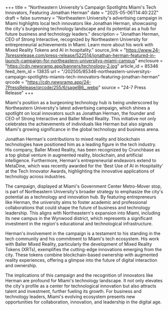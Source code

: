 +++
title = "Northeastern University's Campaign Spotlights Miami's Tech Innovators, Featuring Jonathan Herman"
date = "2025-05-06T14:40:22Z"
draft = false
summary = "Northeastern University's advertising campaign in Miami highlights local tech innovators like Jonathan Herman, showcasing the city's burgeoning technology landscape and its potential as a hub for future business and technology leaders."
description = "Jonathan Herman, CEO of Strong Interactive, recognized by Northeastern University for entrepreneurial achievements in Miami. Learn more about his work with Mixed Reality Tokens and AI in hospitality."
source_link = "https://www.24-7pressrelease.com/press-release/522514/jonathan-herman-featured-in-launch-campaign-for-northeastern-universitys-miami-campus"
enclosure = "https://cdn.newsramp.app/banners/technology-2.jpg"
article_id = 85346
feed_item_id = 13835
url = "/202505/85346-northeastern-universitys-campaign-spotlights-miamis-tech-innovators-featuring-jonathan-herman"
qrcode = "https://cdn.newsramp.app/24-7PressRelease/qrcode/255/6/sagelB6_.webp"
source = "24-7 Press Release"
+++

<p>Miami's position as a burgeoning technology hub is being underscored by Northeastern University's latest advertising campaign, which shines a spotlight on local innovators such as Jonathan Herman, the founder and CEO of Strong Interactive and Baller Mixed Reality. This initiative not only celebrates the achievements of individuals like Herman but also signals Miami's growing significance in the global technology and business arena.</p><p>Jonathan Herman's contributions to mixed reality and blockchain technologies have positioned him as a leading figure in the tech industry. His company, Baller Mixed Reality, has been recognized by Crunchbase as a top global venture in augmented reality, blockchain, and artificial intelligence. Furthermore, Herman's entrepreneurial endeavors extend to MetaDine, which was recently awarded for the 'Best Use of AI in Hospitality' at the Tech Innovator Awards, highlighting the innovative applications of technology across industries.</p><p>The campaign, displayed at Miami's Government Center Metro-Mover stop, is part of Northeastern University's broader strategy to emphasize the city's potential as a technology and innovation hub. By featuring entrepreneurs like Herman, the university aims to foster academic and professional collaborations that could shape the future of business and technology leadership. This aligns with Northeastern's expansion into Miami, including its new campus in the Wynwood district, which represents a significant investment in the region's educational and technological infrastructure.</p><p>Herman's involvement in the campaign is a testament to his standing in the tech community and his commitment to Miami's tech ecosystem. His work with Baller Mixed Reality, particularly the development of Mixed Reality Tokens (XRTs), exemplifies the cutting-edge innovations emerging from the city. These tokens combine blockchain-based ownership with augmented reality experiences, offering a glimpse into the future of digital interaction and ownership.</p><p>The implications of this campaign and the recognition of innovators like Herman are profound for Miami's technology landscape. It not only elevates the city's profile as a center for technological innovation but also attracts talent and investment, further fueling its growth. For business and technology leaders, Miami's evolving ecosystem presents new opportunities for collaboration, innovation, and leadership in the digital age.</p>